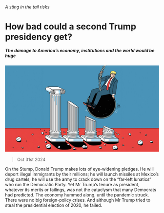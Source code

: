 ###### A sting in the tail risks

# How bad could a second Trump presidency get? 

##### The damage to America’s economy, institutions and the world would be huge 

![image](images/20241102_FBD001.jpg) 

> Oct 31st 2024 

On the Stump, Donald Trump makes lots of eye-widening pledges. He will deport illegal immigrants by their millions; he will launch missiles at Mexico’s drug cartels; he will use the army to crack down on the “far-left lunatics” who run the Democratic Party. Yet Mr Trump’s tenure as president, whatever its merits or failings, was not the cataclysm that many Democrats had predicted. The economy hummed along, until the pandemic struck. There were no big foreign-policy crises. And although Mr Trump tried to steal the presidential election of 2020, he failed.


